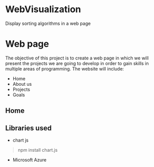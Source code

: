 # WebVisualization
Display sorting algorithms in a web page
# Web page
The objective of this project is to create a web page in which we will present the projects we are going to develop in order to gain skills in multiple areas of programming.
The website will include:
- Home
- About us
- Projects
- Goals

## Home

## Libraries used
- chart js
> npm install chart.js
- Microsoft Azure

